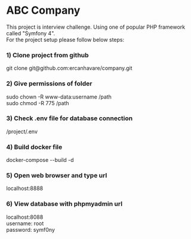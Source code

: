 # ABC Company
<p>This project is interview challenge. 
Using one of popular PHP framework called "Symfony 4". <br> 
For the project setup please follow below steps: </p>

### 1) Clone project from github 
<p> git clone git@github.com:ercanhavare/company.git </p>

### 2) Give permissions of folder
<p>
sudo chown -R www-data:username /path <br>
sudo chmod -R 775 /path <br>
</p>

### 3) Check .env file for database connection
<p> /project/.env </p>

### 4) Build docker file
<p> docker-compose --build -d </p>

### 5) Open web browser and type url
<p> localhost:8888 </p>

### 6) View database with phpmyadmin url
<p>
localhost:8088 <br>
username: root <br>
password: symf0ny
</p>





